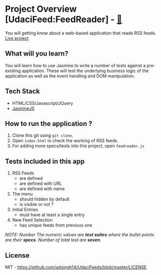 # Project Overview [UdaciFeed:FeedReader] - [:link:](https://adsingh14.github.io/UdaciFeeds/)

You will getting know about a web-based application that reads RSS feeds.
[Live project](https://adsingh14.github.io/UdaciFeeds/)


## What will you learn?

You will learn how to use Jasmine to write a number of tests against a pre-existing application. These will test the underlying business logic of the application as well as the event handling and DOM manipulation.


## Tech Stack

- HTML/CSS/Javascript/JQuery
- [JasmineJS](http://jasmine.github.io/)


## How to run the application ?

1. Clone this git using `git clone`.
2. Open `index.html` to check the working of RSS feeds.
3. For adding more specs/tests into this project, open `feedreader.js`


## Tests included in this app

1. RSS Feeds
    - are defined
    - are defined with URL
    - are defined with name
2. The menu
    - should hidden by default
    - is visible or not ?
3. Initial Entries
    - must have at least a single entry
4. New Feed Selection
    - has unique feeds from previous one

_NOTE: Number The numeric values are **test suites** where the bullet points are their **specs**. Number of total test are **seven**._


## License

MIT -  https://github.com/adsingh14/UdaciFeeds/blob/master/LICENSE
